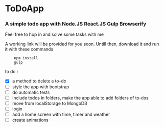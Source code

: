 # ToDoApp
### A simple todo app with Node.JS React.JS Gulp Browserify


Feel free to hop in and solve some tasks with me

A working link will be provided for you soon. Untill then, download it and run it with these commands
```
    npm install
    gulp
```
to do :
 - [X] a method to delete a to-do
 - [ ] style the app with bootstrap
 - [ ] do automatic tests
 - [ ] include todos in folders, make the app able to add folders of to-dos
 - [ ] move from localStorage to MongoDB 
 - [ ] login
 - [ ] add a home screen with time, timer and weather
 - [ ] create animations
